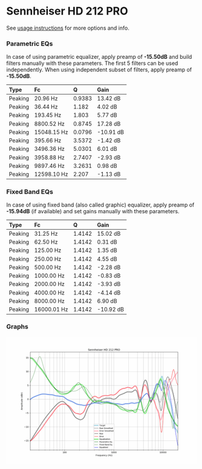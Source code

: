 # Sennheiser HD 212 PRO
See [usage instructions](https://github.com/jaakkopasanen/AutoEq#usage) for more options and info.

### Parametric EQs
In case of using parametric equalizer, apply preamp of **-15.50dB** and build filters manually
with these parameters. The first 5 filters can be used independently.
When using independent subset of filters, apply preamp of **-15.50dB**.

| Type    | Fc          |      Q | Gain      |
|:--------|:------------|:-------|:----------|
| Peaking | 20.96 Hz    | 0.9383 | 13.42 dB  |
| Peaking | 36.44 Hz    | 1.182  | 4.02 dB   |
| Peaking | 193.45 Hz   | 1.803  | 5.77 dB   |
| Peaking | 8800.52 Hz  | 0.8745 | 17.28 dB  |
| Peaking | 15048.15 Hz | 0.0796 | -10.91 dB |
| Peaking | 395.66 Hz   | 3.5372 | -1.42 dB  |
| Peaking | 3496.36 Hz  | 5.0301 | 6.01 dB   |
| Peaking | 3958.88 Hz  | 2.7407 | -2.93 dB  |
| Peaking | 9897.46 Hz  | 3.2631 | 0.98 dB   |
| Peaking | 12598.10 Hz | 2.207  | -1.13 dB  |

### Fixed Band EQs
In case of using fixed band (also called graphic) equalizer, apply preamp of **-15.94dB**
(if available) and set gains manually with these parameters.

| Type    | Fc          |      Q | Gain      |
|:--------|:------------|:-------|:----------|
| Peaking | 31.25 Hz    | 1.4142 | 15.02 dB  |
| Peaking | 62.50 Hz    | 1.4142 | 0.31 dB   |
| Peaking | 125.00 Hz   | 1.4142 | 1.35 dB   |
| Peaking | 250.00 Hz   | 1.4142 | 4.55 dB   |
| Peaking | 500.00 Hz   | 1.4142 | -2.28 dB  |
| Peaking | 1000.00 Hz  | 1.4142 | -0.83 dB  |
| Peaking | 2000.00 Hz  | 1.4142 | -3.93 dB  |
| Peaking | 4000.00 Hz  | 1.4142 | -4.14 dB  |
| Peaking | 8000.00 Hz  | 1.4142 | 6.90 dB   |
| Peaking | 16000.01 Hz | 1.4142 | -10.92 dB |

### Graphs
![](./Sennheiser%20HD%20212%20PRO.png)